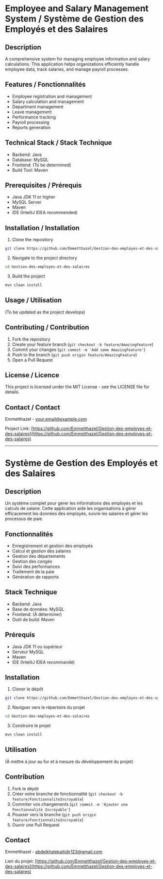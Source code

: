 # Employee and Salary Management System / Système de Gestion des Employés et des Salaires

## Description
A comprehensive system for managing employee information and salary calculations. This application helps organizations efficiently handle employee data, track salaries, and manage payroll processes.

## Features / Fonctionnalités
- Employee registration and management
- Salary calculation and management
- Department management
- Leave management
- Performance tracking
- Payroll processing
- Reports generation

## Technical Stack / Stack Technique
- Backend: Java
- Database: MySQL
- Frontend: (To be determined)
- Build Tool: Maven

## Prerequisites / Prérequis
- Java JDK 11 or higher
- MySQL Server
- Maven
- IDE (IntelliJ IDEA recommended)

## Installation / Installation
1. Clone the repository
```bash
git clone https://github.com/Emmetthazel/Gestion-des-employes-et-des-salaires.git
```

2. Navigate to the project directory
```bash
cd Gestion-des-employes-et-des-salaires
```

3. Build the project
```bash
mvn clean install
```

## Usage / Utilisation
(To be updated as the project develops)

## Contributing / Contribution
1. Fork the repository
2. Create your feature branch (`git checkout -b feature/AmazingFeature`)
3. Commit your changes (`git commit -m 'Add some AmazingFeature'`)
4. Push to the branch (`git push origin feature/AmazingFeature`)
5. Open a Pull Request

## License / Licence
This project is licensed under the MIT License - see the LICENSE file for details.

## Contact / Contact
Emmetthazel - your.email@example.com

Project Link: [https://github.com/Emmetthazel/Gestion-des-employes-et-des-salaires](https://github.com/Emmetthazel/Gestion-des-employes-et-des-salaires)

---

# Système de Gestion des Employés et des Salaires

## Description
Un système complet pour gérer les informations des employés et les calculs de salaire. Cette application aide les organisations à gérer efficacement les données des employés, suivre les salaires et gérer les processus de paie.

## Fonctionnalités
- Enregistrement et gestion des employés
- Calcul et gestion des salaires
- Gestion des départements
- Gestion des congés
- Suivi des performances
- Traitement de la paie
- Génération de rapports

## Stack Technique
- Backend: Java
- Base de données: MySQL
- Frontend: (À déterminer)
- Outil de build: Maven

## Prérequis
- Java JDK 11 ou supérieur
- Serveur MySQL
- Maven
- IDE (IntelliJ IDEA recommandé)

## Installation
1. Cloner le dépôt
```bash
git clone https://github.com/Emmetthazel/Gestion-des-employes-et-des-salaires.git
```

2. Naviguer vers le répertoire du projet
```bash
cd Gestion-des-employes-et-des-salaires
```

3. Construire le projet
```bash
mvn clean install
```

## Utilisation
(À mettre à jour au fur et à mesure du développement du projet)

## Contribution
1. Fork le dépôt
2. Créer votre branche de fonctionnalité (`git checkout -b feature/FonctionnaliteIncroyable`)
3. Commiter vos changements (`git commit -m 'Ajouter une Fonctionnalité Incroyable'`)
4. Pousser vers la branche (`git push origin feature/FonctionnaliteIncroyable`)
5. Ouvrir une Pull Request


## Contact
Emmetthazel - abdelkhalekaitidir123@gmail.com

Lien du projet: [https://github.com/Emmetthazel/Gestion-des-employes-et-des-salaires](https://github.com/Emmetthazel/Gestion-des-employes-et-des-salaires)
